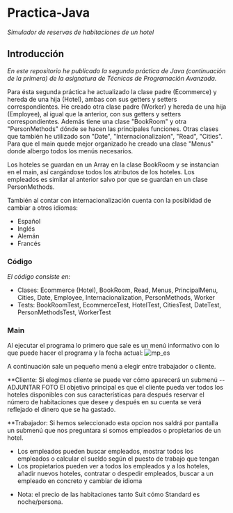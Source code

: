 # Practica-Java
_Simulador de reservas de habitaciones de un hotel_

## Introducción
_En este repositorio he publicado la segunda práctica de Java (continuación de la primera) de la asignatura de Técnicas de Programación Avanzada._

Para ésta segunda práctica he actualizado la clase padre (Ecommerce) y hereda de una hija (Hotel), ambas con sus getters y setters correspondientes.
He creado otra clase padre (Worker) y hereda de una hija (Employee), al igual que la anterior, con sus getters y setters correspondientes.
Además tiene una clase "BookRoom" y otra "PersonMethods" dónde se hacen las principales funciones.
Otras clases que también he utilizado son "Date", "Internacionalizaion", "Read", "Cities".
Para que el main quede mejor organizado he creado una clase "Menus" donde albergo todos los menús necesarios.

Los hoteles se guardan en un Array en la clase BookRoom y se instancian en el main, así cargándose todos los atributos de los hoteles.
Los empleados es similar al anterior salvo por que se guardan en un clase PersonMethods.

También al contar con internacionalización cuenta con la posiblidad de cambiar a otros idiomas:

* Español
* Inglés
* Alemán
* Francés

### Código
_El código consiste en:_

* Clases: Ecommerce (Hotel), BookRoom, Read, Menus, PrincipalMenu, Cities, Date, Employee, Internacionalization, PersonMethods, Worker
* Tests: BookRoomTest, EcommerceTest, HotelTest, CitiesTest, DateTest, PersonMethodsTest, WorkerTest

### Main

Al ejecutar el programa lo primero que sale es un menú informativo con lo que puede hacer el programa y la fecha actual:
![mp_es](https://user-images.githubusercontent.com/43043718/98460564-d01fd680-21a5-11eb-838d-f54ae9a323bd.png)

A continuación sale un pequeño menú a elegir entre trabajador o cliente.

 **Cliente:
Si elegimos cliente se puede ver cómo aparecerá un submenú 
-- ADJUNTAR FOTO
El objetivo principal es que el cliente pueda ver todos los hoteles disponibles con sus características para después reservar el número de habitaciones que desee y después en su cuenta se verá reflejado el dinero que se ha gastado.

 **Trabajador:
 Si hemos seleccionado esta opcion nos saldrá por pantalla un submenú que nos preguntara si somos empleados o propietarios de un hotel.
 - Los empleados pueden buscar empleados, mostrar todos los empleados o calcular el sueldo según el puesto de trabajo que tengan
 - Los propietarios pueden ver a todos los empleados y a los hoteles, añadir nuevos hoteles, contratar o despedir empleados, buscar a un empleado en concreto y cambiar de idioma
 
 * Nota: el precio de las habitaciones tanto Suit cómo Standard es noche/persona.
